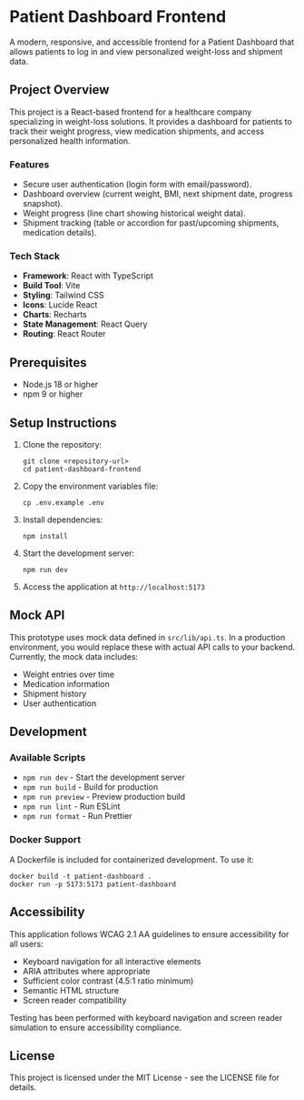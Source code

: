 # Patient Dashboard Frontend

A modern, responsive, and accessible frontend for a Patient Dashboard that allows patients to log in and view personalized weight-loss and shipment data.

## Project Overview

This project is a React-based frontend for a healthcare company specializing in weight-loss solutions. It provides a dashboard for patients to track their weight progress, view medication shipments, and access personalized health information.

### Features

- Secure user authentication (login form with email/password).
- Dashboard overview (current weight, BMI, next shipment date, progress snapshot).
- Weight progress (line chart showing historical weight data).
- Shipment tracking (table or accordion for past/upcoming shipments, medication details).

### Tech Stack

- **Framework**: React with TypeScript
- **Build Tool**: Vite
- **Styling**: Tailwind CSS
- **Icons**: Lucide React
- **Charts**: Recharts
- **State Management**: React Query
- **Routing**: React Router

## Prerequisites

- Node.js 18 or higher
- npm 9 or higher

## Setup Instructions

1. Clone the repository:

   ```
   git clone <repository-url>
   cd patient-dashboard-frontend
   ```

2. Copy the environment variables file:

   ```
   cp .env.example .env
   ```

3. Install dependencies:

   ```
   npm install
   ```

4. Start the development server:

   ```
   npm run dev
   ```

5. Access the application at `http://localhost:5173`

## Mock API

This prototype uses mock data defined in `src/lib/api.ts`. In a production environment, you would replace these with actual API calls to your backend. Currently, the mock data includes:

- Weight entries over time
- Medication information
- Shipment history
- User authentication

## Development

### Available Scripts

- `npm run dev` - Start the development server
- `npm run build` - Build for production
- `npm run preview` - Preview production build
- `npm run lint` - Run ESLint
- `npm run format` - Run Prettier

### Docker Support

A Dockerfile is included for containerized development. To use it:

```
docker build -t patient-dashboard .
docker run -p 5173:5173 patient-dashboard
```

## Accessibility

This application follows WCAG 2.1 AA guidelines to ensure accessibility for all users:

- Keyboard navigation for all interactive elements
- ARIA attributes where appropriate
- Sufficient color contrast (4.5:1 ratio minimum)
- Semantic HTML structure
- Screen reader compatibility

Testing has been performed with keyboard navigation and screen reader simulation to ensure accessibility compliance.

## License

This project is licensed under the MIT License - see the LICENSE file for details.

